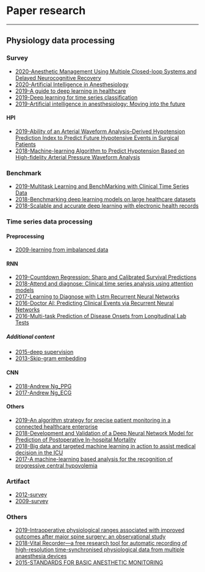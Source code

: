 # Paper research
---
## Physiology data processing
### Survey 
* [2020-Anesthetic Management Using Multiple Closed-loop Systems and Delayed Neurocognitive Recovery](https://github.com/Nicole2442/paper_research/blob/master/physiology_data_processing/survey/2020_Anesthetic%2BManagement%2BUsing%2BMultiple%2BClosed-loop%2BSystems%2Band%2BDelayed%2BNeurocognitive%2BRecovery-%2BA%2BRandomized%2BControlled%2BTrial.pdf)
* [2020-Artificial Intelligence in Anesthesiology](https://github.com/Nicole2442/paper_research/blob/master/physiology_data_processing/survey/2020_Anesthesiology_Artificial%2BIntelligence%2Bin%2BAnesthesiology-%2BCurrent%2BTechniques%252C%2BClinical%2BApplications%252C%2Band%2BLimitations.pdf)
* [2019-A guide to deep learning in healthcare]()
* [2019-Deep learning for time series classification](https://github.com/Nicole2442/paper_research/blob/master/physiology_data_processing/survey/Deep_learning_for_time_series_classification_a_review_2019.pdf)
* [2019-Artificial intelligence in anesthesiology: Moving into the future]()
#### HPI
* [2019-Ability of an Arterial Waveform Analysis–Derived Hypotension Prediction Index to Predict Future Hypotensive Events in Surgical Patients](https://github.com/Nicole2442/paper_research/blob/master/physiology_data_processing/survey/HPI/2019-Ability%20of%20an%20Arterial%20Waveform%20Analysis%E2%80%93Derived%20Hypotension%20Prediction%20Index%20to%20Predict%20Future%20Hypotensive%20Events%20in%20Surgical%20Patients.pdf)
* [2018-Machine-learning Algorithm to Predict Hypotension Based on High-fidelity Arterial Pressure Waveform Analysis](https://github.com/Nicole2442/paper_research/blob/master/physiology_data_processing/survey/HPI/2018%20Machine-learning%20Algorithm%20to%20Predict%20Hypotension%20Based%20on%20High-fidelity%20Arterial%20Pressure%20Waveform%20Analysis.pdf)

### Benchmark
* [2019-Multitask Learning and BenchMarking with Clinical Time Series Data](https://github.com/Nicole2442/paper_research/blob/master/clinical%20related/Multitask%20Learning%20and%20BenchMarking%20with%20Clinical%20Time%20Series%20Data.pdf)	
* [2018-Benchmarking deep learning models on large healthcare datasets](https://github.com/Nicole2442/paper_research/blob/master/physiology_data_processing/benchmark/1-s2.0-S1532046418300716-main.pdf)
* [2018-Scalable and accurate deep learning with electronic health records]()

### Time series data processing	

#### Preprocessing
* [2009-learning from imbalanced data](https://github.com/Nicole2442/paper_research/blob/master/physiology_data_processing/time_series_data_processing/preprocessing/Learning_from_imbalanced_data.pdf)

#### RNN	
* [2019-Countdown Regression: Sharp and Calibrated Survival Predictions]()
* [2018-Attend and diagnose: Clinical time series analysis using attention models]()
* [2017-Learning to Diagnose with Lstm Recurrent Neural Networks](https://github.com/Nicole2442/paper_research/blob/master/physiology_data_processing/time_series_data_processing/RNN/2017-LEARNING%20TO%20DIAGNOSE%20WITH%20LSTM%20RECURRENT.pdf)
* [2016-Doctor AI: Predicting Clinical Events via Recurrent Neural Networks](https://github.com/Nicole2442/paper_research/blob/master/physiology_data_processing/time_series_data_processing/RNN/2016-doctor%20AI.pdf)
* [2016-Multi-task Prediction of Disease Onsets from Longitudinal Lab Tests](https://github.com/Nicole2442/paper_research/blob/master/physiology_data_processing/time_series_data_processing/RNN/2016-Multi-task%20Prediction%20of%20Disease%20Onsets%20from%20Longitudinal.pdf)

##### Additional content
* [2015-deep supervision]()
* [2013-Skip-gram embedding]()
	
#### CNN	
* [2018-Andrew Ng_PPG](https://github.com/Nicole2442/paper_research/blob/master/physiology_data_processing/time_series_data_processing/CNN/1811.07774%20Andrew%20Wu%20PPG.pdf)
* [2017-Andrew Ng_ECG](https://github.com/Nicole2442/paper_research/blob/master/physiology_data_processing/time_series_data_processing/CNN/1707.01836%20Andrew%20Wu%20ecg.pdf)
#### Others
* [2019-An algorithm strategy for precise patient monitoring in a connected healthcare enterprise]()
* [2018-Development and Validation of a Deep Neural Network Model for Prediction of Postoperative In-hospital Mortality]()
* [2018-Big data and targeted machine learning in action to assist medical decision in the ICU]()
* [2017-A machine-learning based analysis for the recognition of progressive central hypovolemia]()

### Artifact
* [2012-survey]()
* [2009-survey](https://github.com/Nicole2442/paper_research/blob/master/physiology_data_processing/artifacts/Anomaly%2BDetection%2BA%2BSurvey%2B2009.pdf)

### Others
* [2019-Intraoperative physiological ranges associated with improved outcomes after major spine surgery: an observational study]()
* [2018-Vital Recorder—a free research tool for automatic recording of high-resolution time-synchronised physiological data from multiple anaesthesia devices]()
* [2015-STANDARDS FOR BASIC ANESTHETIC MONITORING]()



